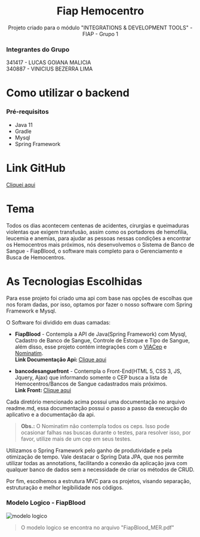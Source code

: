 
<h1 align="center"> Fiap Hemocentro </h1>
<p align="center"> Projeto criado para o módulo "INTEGRATIONS & DEVELOPMENT TOOLS" - FIAP - Grupo 1 <br></p>


###  Integrantes do Grupo<Br>
341417 - LUCAS GOIANA MALICIA<br>
340887 - VINICIUS BEZERRA LIMA<br>

# Como utilizar o backend

### Pré-requisitos

- Java 11
- Gradle
- Mysql
- Spring Framework

# Link GitHub

<a href="https://github.com/LucasGoiana/fiapBlood">Cliquei aqui</a>

# Tema
Todos os dias acontecem centenas de acidentes, cirurgias e queimaduras violentas que exigem transfusão, assim como os portadores de hemofilia, leucemia e anemias, para ajudar as pessoas nessas condições a encontrar os Hemocentros mais próximos, nós desenvolvemos o Sistema de Banco de Sangue - FiapBlood, o software mais completo para o Gerenciamento e Busca de Hemocentros.

# As Tecnologias Escolhidas

Para esse projeto foi criado uma api com base nas opções de escolhas que nos foram dadas, por isso, optamos por fazer o nosso software com Spring Framework e Mysql. 

O Software foi dividido em duas camadas:

- **FiapBlood** - Contempla a API de Java(Spring Framework) com Mysql, Cadastro de Banco de Sangue, Controle de Estoque e Tipo de Sangue, além disso, esse projeto contém integrações com o <a href="https://viacep.com.br/" target="_blank">VIACep</a> e <a href="https://nominatim.openstreetmap.org/ui/search.html" target="_blank">Nominatim</a>.<br>
  <b>Link Documentação Api: </b> <a href="https://fiap-blood.herokuapp.com/swagger-ui.html#/" target="_blank">Clique aqui </a>

- **bancodesanguefront** - Contempla o Front-End(HTML 5, CSS 3, JS, Jquery, Ajax) que informando somente o CEP busca a lista de Hemocentros/Bancos de Sangue cadastrados mais próximos.<br>
<b>Link Front: </b> <a href="https://lucasgoiana.com/bancodesanguefront/" target="_blank">Clique aqui </a>

Cada diretório mencionado acima possui uma documentação no arquivo readme.md, essa documentação possui o passo a passo da execução do aplicativo e a documentação da api.

> <b>Obs.:</b> O Nominatim não contempla todos os ceps. Isso pode ocasionar falhas nas buscas durante o testes, para resolver isso, por favor, utilize mais de um cep em seus testes.

Utilizamos o Spring Framework pelo ganho de produtividade e pela otimização de tempo.
Vale destacar o Spring Data JPA, que nos permite utilizar todas as annotations, facilitando a conexão da aplicação java com qualquer banco de dados sem a necessidade de criar os
métodos de CRUD.

Por fim, escolhemos a estrutura MVC para os projetos, visando separação, estruturação e melhor legibilidade nos códigos.

### Modelo Logico - FiapBlood

![modelo logico](https://lucasgoiana.com/rest/bd.png)

> O modelo logico se encontra no arquivo "FiapBlood_MER.pdf"

